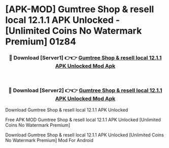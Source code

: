 # [APK-MOD] Gumtree  Shop & resell local 12.1.1 APK Unlocked - [Unlimited Coins No Watermark Premium] 01z84



<div align="center">
<h3>🔴 Download [Server1] 👉👉 <a href="https://momento.my/?title=Gumtree__Shop_&_resell_local_12.1.1_APK_Unlocked">Gumtree  Shop & resell local 12.1.1 APK Unlocked Mod Apk</a></h3><br>

<h3>🔴 Download [Server2] 👉👉 <a href="https://momento.my/?title=Gumtree__Shop_&_resell_local_12.1.1_APK_Unlocked">Gumtree  Shop & resell local 12.1.1 APK Unlocked Mod Apk</a></h3>
</div>



Download Gumtree  Shop & resell local 12.1.1 APK Unlocked 

Free APK MOD Gumtree  Shop & resell local 12.1.1 APK Unlocked [Unlimited Coins No Watermark Premium]

Download Gumtree  Shop & resell local 12.1.1 APK Unlocked [Unlimited Coins No Watermark Premium] Mod For Android
